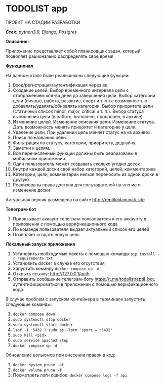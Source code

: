 # **TODOLIST app**
ПРОЕКТ НА СТАДИИ РАЗРАБОТКИ

**_Стек:_** _python3.9, Django, Postgres_

**Описание:**

Приложение представляет собой планировщик задач, который позволяет рационально распределять свое время.

**Функционал**

На данном этапе были реализованы следующие функции:

1. Вход/регистрация/аутентификация через вк.
2. Создание целей.
    Выбор временного интервала цели с отображением кол-ва дней до завершения цели.
    Выбор категории цели (личные, работа, развитие, спорт и т. п.) с возможностью добавлять/удалять/обновлять категории.
    Выбор приоритета цели (статичный список minor, major, critical и т. п.).
    Выбор статуса выполнения цели (в работе, выполнен, просрочен, в архиве).
3. Изменение целей.
    Изменение описания цели.
    Изменение статуса.
    Дать возможность менять приоритет и категорию у цели.
4. Удаление цели.
    При удалении цель меняет статус на «в архиве».
5. Поиск по названию цели.
6. Фильтрация по статусу, категории, приоритету, дедлайну.
7. Заметки к целям.
8. Все перечисленный функции должны быть реализованы в мобильном приложении.
9. Один пользователь может создавать сколько угодно досок
10. Внутри каждой доски свой набор категорий, целей, комментариев
11. Категории, цели, комментарии нельзя переносить из одной доски в другую
12. Реализованы права доступа для пользователей на чтение и изменение доски

Актуальная версия размещена на сайте http://reptiloidanunak.site

**Телеграм-бот**
1. Привязывает аккаунт телеграм-пользователя к его аккаунту в приложении с помощью верификационного кода
2. По команде пользователя выдает актуальный список его целей 
3. Позволяет создать новую цель

**Локальный запуск приложения**

1. Установить необходимые пакеты с помощью команды `pip install -r requirements.txt`
2. Установить docker в случае его отсутствия
3. Запустить команду `docker compose up -d`
4. Открыть ссылку: http://127.0.0.1/auth
5. Отправить сообщение телеграм-боту https://t.me/todolistreptil_bot, аутентифицироваться в приложении с помощью верификационного кода.

В случае проблем с запуском контейнера в терминале запустить следующие команды:
1. `docker compose down`
2. `sudo systemctl stop docker`
3. `sudo systemctl start docker`
4. `lsof -i :5432 | sudo ss -lptn 'sport = :5432'`
5. `sudo kill <pid>` 
6. `sudo service apache2 stop`
7. `docker compose up -d`

Обновление вольюмов при внесении правок в код:
1. `docker system prune -af`
2. `docker volume prune -f`
3. Посмотреть логи ошибок: `docker compose logs -f api`